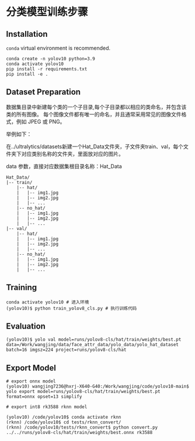 # 分类模型训练步骤

## Installation
`conda` virtual environment is recommended. 
```
conda create -n yolov10 python=3.9
conda activate yolov10
pip install -r requirements.txt
pip install -e .
```
## Dataset Preparation
数据集目录中新建每个类的一个子目录,每个子目录都以相应的类命名，并包含该类的所有图像。
每个图像文件都有唯一的命名，并且通常采用常见的图像文件格式，例如 JPEG 或 PNG。

举例如下：

在../ultralytics/datasets新建一个Hat_Data文件夹，子文件夹train、val，每个文件夹下对应类别名称的文件夹，里面放对应的图片。

data 参数，直接对应数据集根目录名称：Hat_Data

```
Hat_Data/
|-- train/
    |-- hat/
    |   |-- img1.jpg
    |   |-- img2.jpg
    |   |-- ...
    |-- no_hat/
    |   |-- img1.jpg
    |   |-- img2.jpg
    |   |-- ...
|-- val/
    |-- hat/
    |   |-- img1.jpg
    |   |-- img2.jpg
    |   |-- ...
    |-- no_hat/
    |   |-- img1.jpg
    |   |-- img2.jpg
    |   |-- ...
```

## Training
```
conda activate yolov10 # 进入环境
(yolov10)$ python train_yolov8_cls.py # 执行训练代码                                             
```

## Evaluation

```
(yolov10)$ yolo val model=runs/yolov8-cls/hat/train/weights/best.pt data=/Work/wangjing/data/face_attr_data/yolo_data/yolo_hat_dataset batch=16 imgsz=224 project=runs/yolov8-cls/hat

```

## Export Model
```
# export onnx model
(yolov10) wangjing7236@hxrj-X640-G40:/Work/wangjing/code/yolov10-main$ yolo export model=runs/yolov8-cls/hat/train/weights/best.pt format=onnx opset=13 simplify

# export int8 rk3588 rknn model

(yolov10) /code/yolov10$ conda activate rknn
(rknn) /code/yolov10$ cd tests/rknn_convert/
(rknn) /code/yolov10/tests/rknn_convert$ python convert.py ../../runs/yolov8-cls/hat/train/weights/best.onnx rk3588

```